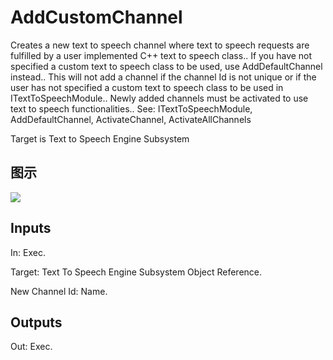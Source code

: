 # AddCustomChannel

Creates a new text to speech channel where text to speech requests are fulfilled by a user implemented C++ text to speech class.. If you have not specified a custom text to speech class to be used, use AddDefaultChannel instead.. This will not add a channel if the channel Id is not unique or if the user has not specified a custom text to speech class to be used in ITextToSpeechModule.. Newly added channels must be activated to use text to speech functionalities.. See: ITextToSpeechModule, AddDefaultChannel, ActivateChannel, ActivateAllChannels

Target is Text to Speech Engine Subsystem

## 图示

![]($-20221218-21112704.png)

## Inputs

In: Exec.

Target: Text To Speech Engine Subsystem Object Reference.

New Channel Id: Name.  

## Outputs

Out: Exec.

